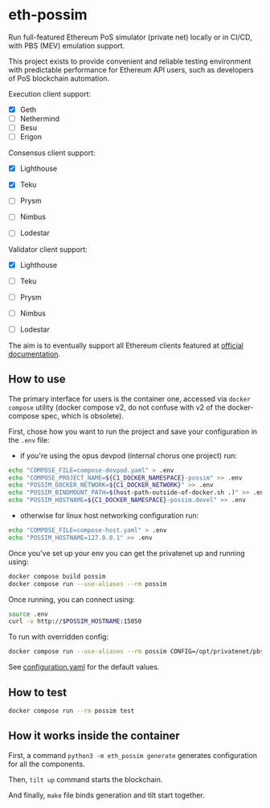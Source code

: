 eth-possim
==========

Run full-featured Ethereum PoS simulator (private net) locally or in CI/CD,
with PBS (MEV) emulation support.

This project exists to provide convenient and reliable testing
environment with predictable performance for Ethereum API users,
such as developers of PoS blockchain automation.


Execution client support:

- [x] Geth
- [ ] Nethermind
- [ ] Besu
- [ ] Erigon

Consensus client support:

- [x] Lighthouse
- [x] Teku
- [ ] Prysm
- [ ] Nimbus
- [ ] Lodestar


Validator client support:

- [x] Lighthouse
- [ ] Teku
- [ ] Prysm
- [ ] Nimbus
- [ ] Lodestar


The aim is to eventually support all Ethereum clients featured at
[official documentation](https://ethereum.org/en/developers/docs/nodes-and-clients/).


How to use
----------

The primary interface for users is the container one,
accessed via `docker compose` utility (docker compose v2, do not confuse with
v2 of the docker-compose spec, which is obsolete).

First, chose how you want to run the project and save your configuration in the
`.env` file:

* if you're using the opus devpod (internal chorus one project) run:
```bash
echo "COMPOSE_FILE=compose-devpod.yaml" > .env
echo "COMPOSE_PROJECT_NAME=${C1_DOCKER_NAMESPACE}-possim" >> .env
echo "POSSIM_DOCKER_NETWORK=${C1_DOCKER_NETWORK}" >> .env
echo "POSSIM_BINDMOUNT_PATH=$(host-path-outside-of-docker.sh .)" >> .env
echo "POSSIM_HOSTNAME=${C1_DOCKER_NAMESPACE}-possim.devel" >> .env
```
* otherwise for linux host networking configuration run: 
```bash
echo "COMPOSE_FILE=compose-host.yaml" > .env
echo "POSSIM_HOSTNAME=127.0.0.1" >> .env
```

Once you've set up your env you can get the privatenet up and running using:

```bash
docker compose build possim
docker compose run --use-aliases --rm possim
```

Once running, you can connect using:

```bash
source .env
curl -v http://$POSSIM_HOSTNAME:15050
```

To run with overridden config:

```bash
docker compose run --use-aliases --rm possim CONFIG=/opt/privatenet/pbs_config.yaml
```

See [configuration.yaml](./eth_possim/resources/configuration.yaml) for the default values.

How to test
-----------
```bash
docker compose run --rm possim test
```

How it works inside the container
----------------------------------
First, a command `python3 -m eth_possim generate` generates configuration for all
the components.

Then, `tilt up` command starts the blockchain.

And finally, `make` file binds generation and tilt start together.